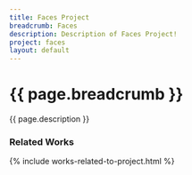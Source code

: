 ```yaml
---
title: Faces Project
breadcrumb: Faces 
description: Description of Faces Project!
project: faces
layout: default
---
```

# {{ page.breadcrumb }}

{{ page.description }}

### Related Works

{% include works-related-to-project.html %}
